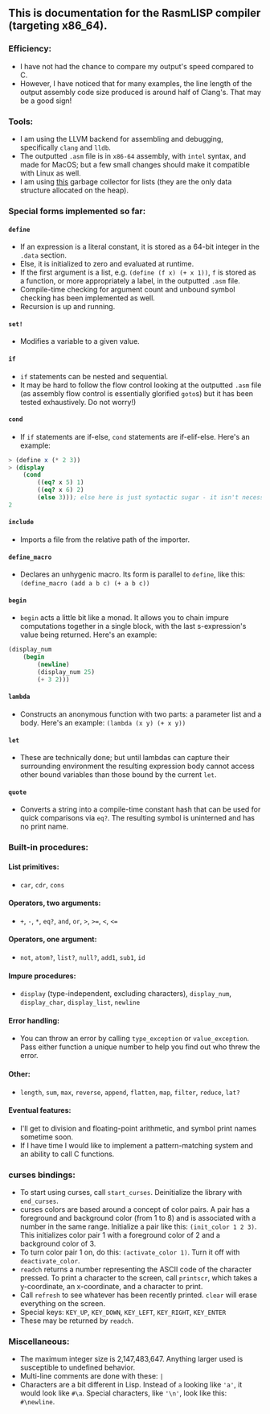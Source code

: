 ## This is documentation for the RasmLISP compiler (targeting x86_64).

### Efficiency:
- I have not had the chance to compare my output's speed compared to C.
- However, I have noticed that for many examples, the line length of the output assembly code size produced is around half of Clang's. That may be a good sign!

### Tools:
- I am using the LLVM backend for assembling and debugging, specifically `clang` and `lldb`.
- The outputted `.asm` file is in `x86-64` assembly, with `intel` syntax, and made for MacOS; but a few small changes should make it compatible with Linux as well.
- I am using [this](https://github.com/jserv/ogc) garbage collector for lists (they are the only data structure allocated on the heap).

### Special forms implemented so far:
#### `define`
- If an expression is a literal constant, it is stored as a 64-bit integer in the `.data` section.
- Else, it is initialized to zero and evaluated at runtime.
- If the first argument is a list, e.g. `(define (f x) (+ x 1))`, `f` is stored as a function, or more appropriately a label, in the outputted `.asm` file.
- Compile-time checking for argument count and unbound symbol checking has been implemented as well.
- Recursion is up and running.
#### `set!`
- Modifies a variable to a given value.
#### `if`
- `if` statements can be nested and sequential.
- It may be hard to follow the flow control looking at the outputted `.asm` file (as assembly flow control is essentially glorified `goto`s) but it has been tested exhaustively. Do not worry!)

#### `cond`
- If `if` statements are if-else, `cond` statements are if-elif-else. Here's an example:

```scheme
> (define x (* 2 3))
> (display
	(cond
		((eq? x 5) 1)
		((eq? x 6) 2)
		(else 3))); else here is just syntactic sugar - it isn't necessary
2
```

#### `include`
- Imports a file from the relative path of the importer.
#### `define_macro`
- Declares an unhygenic macro. Its form is parallel to `define`, like this: `(define_macro (add a b c) (+ a b c))`
#### `begin`
- `begin` acts a little bit like a monad. It allows you to chain impure computations together in a single block, with the last s-expression's value being returned. Here's an example:

```scheme
(display_num
	(begin
		(newline)
		(display_num 25)
		(+ 3 2)))
```

#### `lambda`
- Constructs an anonymous function with two parts: a parameter list and a body. Here's an example: `(lambda (x y) (+ x y))`

#### `let`
- These are technically done; but until lambdas can capture their surrounding environment the resulting expression body cannot access other bound variables than those bound by the current `let`.

#### `quote`
- Converts a string into a compile-time constant hash that can be used for quick comparisons via `eq?`. The resulting symbol is uninterned and has no print name.

### Built-in procedures:
#### List primitives:
- `car`, `cdr`, `cons`
#### Operators, two arguments:
- `+`, `-`, `*`, `eq?`, `and`, `or`, `>`, `>=`, `<`, `<=`
#### Operators, one argument:
- `not`, `atom?`, `list?`, `null?`, `add1`, `sub1`, `id`
#### Impure procedures:
- `display` (type-independent, excluding characters), `display_num`, `display_char`, `display_list`, `newline`
#### Error handling:
- You can throw an error by calling `type_exception` or `value_exception`. Pass either function a unique number to help you find out who threw the error.
#### Other:
- `length`, `sum`, `max`, `reverse`, `append`, `flatten`, `map`, `filter`, `reduce`, `lat?`
#### Eventual features:
- I'll get to division and floating-point arithmetic, and symbol print names sometime soon.
- If I have time I would like to implement a pattern-matching system and an ability to call C functions.

### curses bindings:
- To start using curses, call `start_curses`. Deinitialize the library with `end_curses`.
- curses colors are based around a concept of color pairs. A pair has a foreground and background color (from 1 to 8) and is associated with a number in the same range. Initialize a pair like this:
`(init_color 1 2 3)`. This initializes color pair 1 with a foreground color of 2 and a background color of 3.
- To turn color pair 1 on, do this: `(activate_color 1)`. Turn it off with `deactivate_color`.
- `readch` returns a number representing the ASCII code of the character pressed. To print a character to the screen, call `printscr`, which takes a y-coordinate, an x-coordinate, and a character to print.
- Call `refresh` to see whatever has been recently printed. `clear` will erase everything on the screen.
- Special keys: `KEY_UP`, `KEY_DOWN`, `KEY_LEFT`, `KEY_RIGHT`, `KEY_ENTER`
- These may be returned by `readch`.

### Miscellaneous:
- The maximum integer size is 2,147,483,647. Anything larger used is susceptible to undefined behavior.
- Multi-line comments are done with these: `|`
- Characters are a bit different in Lisp. Instead of `a` looking like `'a'`, it would look like `#\a`. Special characters, like `'\n'`, look like this: `#\newline`.